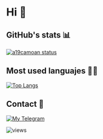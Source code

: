 # Hi 👋

## GitHub's stats 📊

[![a19camoan status](https://readme-stats.clckblog.space/api?username=a19camoan&show_icons=true&count_private=true&title_color=58a6ff&text_color=58a6ff&icon_color=58a6ff&bg_color=0d1117)](https://github.com/a19camoan/github-readme-stats)

## Most used languajes 👩‍💻

[![Top Langs](https://readme-stats.clckblog.space/api/top-langs/?username=anuraghazra&layout=compact&title_color=58a6ff&text_color=58a6ff&icon_color=58a6ff&bg_color=0d1117)](https://github.com/anuraghazra/github-readme-stats)

## Contact 📲

[![My Telegram](https://img.shields.io/badge/-TELEGRAM-2CA5E0?style=for-the-badge&logo=telegram&logoColor=white)](https://t.me/AndresCM)

![views](https://komarev.com/ghpvc/?username=a19camoan&color=blueviolet&style=plastic)
